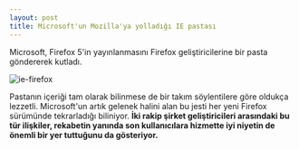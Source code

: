```yaml
---
layout: post
title: Microsoft'un Mozilla'ya yolladığı IE pastası
---
```


Microsoft, Firefox 5'in yayınlanmasını Firefox geliştiricilerine bir pasta
göndererek kutladı.

![ie-firefox](https://gceylan.github.com/file/ie-firefox.png)

Pastanın içeriği tam olarak bilinmese de bir takım söylentilere göre oldukça
lezzetli. Microsoft'un artık gelenek halini alan bu jesti her yeni Firefox
sürümünde tekrarladığı biliniyor. **İki rakip şirket geliştiricileri arasındaki bu tür ilişkiler, rekabetin yanında son kullanıcılara hizmette iyi niyetin de
önemli bir yer tuttuğunu da gösteriyor.**
